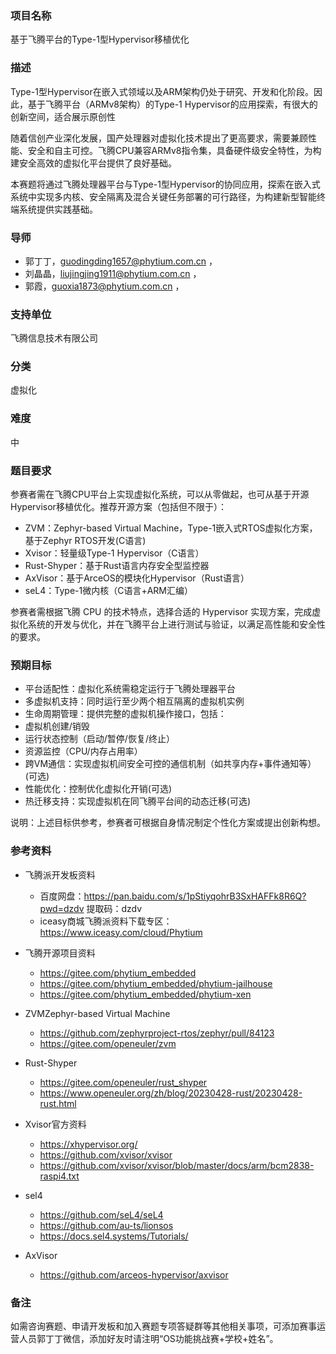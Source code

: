 ### 项目名称
基于飞腾平台的Type-1型Hypervisor移植优化

### 描述
Type-1型Hypervisor在嵌入式领域以及ARM架构仍处于研究、开发和化阶段。因此，基于飞腾平台（ARMv8架构）的Type-1 Hypervisor的应用探索，有很大的创新空间，适合展示原创性

随着信创产业深化发展，国产处理器对虚拟化技术提出了更高要求，需要兼顾性能、安全和自主可控。飞腾CPU兼容ARMv8指令集，具备硬件级安全特性，为构建安全高效的虚拟化平台提供了良好基础。

本赛题将通过飞腾处理器平台与Type-1型Hypervisor的协同应用，探索在嵌入式系统中实现多内核、安全隔离及混合关键任务部署的可行路径，为构建新型智能终端系统提供实践基础。

### 导师
- 郭丁丁，guodingding1657@phytium.com.cn ，
- 刘晶晶，liujingjing1911@phytium.com.cn ，
- 郭霞，guoxia1873@phytium.com.cn ，

### 支持单位
飞腾信息技术有限公司

### 分类
虚拟化

### 难度
中

### 题目要求
参赛者需在飞腾CPU平台上实现虚拟化系统，可以从零做起，也可从基于开源Hypervisor移植优化。推荐开源方案（包括但不限于）：
- ZVM：Zephyr-based Virtual Machine，Type-1嵌入式RTOS虚拟化方案，基于Zephyr RTOS开发(C语言)
- Xvisor：轻量级Type-1 Hypervisor（C语言）
- Rust-Shyper：基于Rust语言内存安全型监控器
- AxVisor：基于ArceOS的模块化Hypervisor（Rust语言）
- seL4：Type-1微内核（C语言+ARM汇编）

参赛者需根据飞腾 CPU 的技术特点，选择合适的 Hypervisor 实现方案，完成虚拟化系统的开发与优化，并在飞腾平台上进行测试与验证，以满足高性能和安全性的要求。

### 预期目标
- 平台适配性：虚拟化系统需稳定运行于飞腾处理器平台
- 多虚拟机支持：同时运行至少两个相互隔离的虚拟机实例
- 生命周期管理：提供完整的虚拟机操作接口，包括：
- 虚拟机创建/销毁
- 运行状态控制（启动/暂停/恢复/终止）
- 资源监控（CPU/内存占用率）
- 跨VM通信：实现虚拟机间安全可控的通信机制（如共享内存+事件通知等）(可选)
- 性能优化：控制优化虚拟化开销(可选)
- 热迁移支持：实现虚拟机在同飞腾平台间的动态迁移(可选)

说明：上述目标供参考，参赛者可根据自身情况制定个性化方案或提出创新构想。

### 参考资料
- 飞腾派开发板资料
  - 百度网盘：https://pan.baidu.com/s/1pStiyqohrB3SxHAFFk8R6Q?pwd=dzdv  提取码：dzdv
  - iceasy商城飞腾派资料下载专区：https://www.iceasy.com/cloud/Phytium

- 飞腾开源项目资料
  - https://gitee.com/phytium_embedded
  - https://gitee.com/phytium_embedded/phytium-jailhouse
  - https://gitee.com/phytium_embedded/phytium-xen

- ZVMZephyr-based Virtual Machine
  - https://github.com/zephyrproject-rtos/zephyr/pull/84123
  - https://gitee.com/openeuler/zvm

- Rust-Shyper
  - https://gitee.com/openeuler/rust_shyper
  - https://www.openeuler.org/zh/blog/20230428-rust/20230428-rust.html

- Xvisor官方资料
  - https://xhypervisor.org/
  - https://github.com/xvisor/xvisor
  - https://github.com/xvisor/xvisor/blob/master/docs/arm/bcm2838-raspi4.txt

- sel4
  - https://github.com/seL4/seL4
  - https://github.com/au-ts/lionsos   
  - https://docs.sel4.systems/Tutorials/ 

- AxVisor
  - https://github.com/arceos-hypervisor/axvisor
 
### 备注
如需咨询赛题、申请开发板和加入赛题专项答疑群等其他相关事项，可添加赛事运营人员郭丁丁微信，添加好友时请注明“OS功能挑战赛+学校+姓名”。

